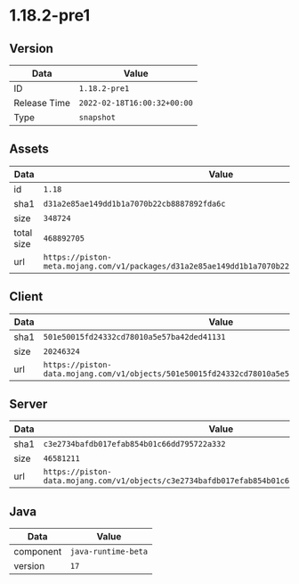 # 1.18.2-pre1

## Version

|**Data**        | **Value**                 |
|----------------|-------------------------|
| ID   | ```1.18.2-pre1```   |
| Release Time   | ```2022-02-18T16:00:32+00:00```   |
| Type   | ```snapshot```   |

## Assets

|**Data**        | **Value**                 |
|----------------|-------------------------|
| id   | ```1.18```   |
| sha1   | ```d31a2e85ae149dd1b1a7070b22cb8887892fda6c```   |
| size   | ```348724```   |
| total size  | ```468892705```  |
| url       | ```https://piston-meta.mojang.com/v1/packages/d31a2e85ae149dd1b1a7070b22cb8887892fda6c/1.18.json``` |

## Client

|**Data**        | **Value**                 |
|----------------|-------------------------|
| sha1   | ```501e50015fd24332cd78010a5e57ba42ded41131```   |
| size   | ```20246324```   |
| url       | ```https://piston-data.mojang.com/v1/objects/501e50015fd24332cd78010a5e57ba42ded41131/client.jar``` |

## Server

|**Data**        | **Value**                 |
|----------------|-------------------------|
| sha1   | ```c3e2734bafdb017efab854b01c66dd795722a332```   |
| size   | ```46581211```   |
| url       | ```https://piston-data.mojang.com/v1/objects/c3e2734bafdb017efab854b01c66dd795722a332/server.jar``` |

## Java

|**Data**        | **Value**                 |
|----------------|-------------------------|
| component   | ```java-runtime-beta```   |
| version   | ```17```   |